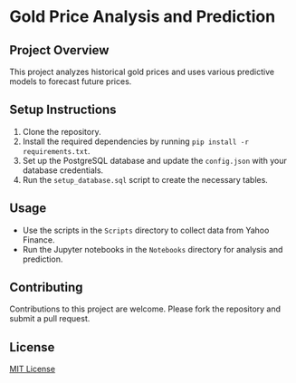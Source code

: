 # Gold Price Analysis and Prediction

## Project Overview
This project analyzes historical gold prices and uses various predictive models to forecast future prices.

## Setup Instructions
1. Clone the repository.
2. Install the required dependencies by running `pip install -r requirements.txt`.
3. Set up the PostgreSQL database and update the `config.json` with your database credentials.
4. Run the `setup_database.sql` script to create the necessary tables.

## Usage
- Use the scripts in the `Scripts` directory to collect data from Yahoo Finance.
- Run the Jupyter notebooks in the `Notebooks` directory for analysis and prediction.

## Contributing
Contributions to this project are welcome. Please fork the repository and submit a pull request.

## License
[MIT License](LICENSE)
